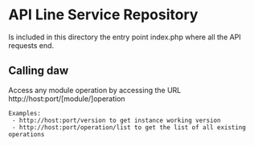 # API Line Service Repository

Is included in this directory the entry point index.php where all the API requests end.

## Calling daw

Access any module operation by accessing the URL http://host:port/[module/]operation

    Examples:
     - http://host:port/version to get instance working version
     - http://host:port/operation/list to get the list of all existing operations
